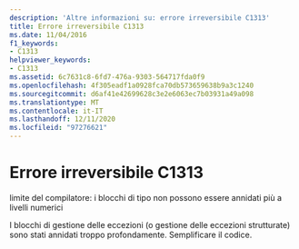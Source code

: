 ```yaml
---
description: 'Altre informazioni su: errore irreversibile C1313'
title: Errore irreversibile C1313
ms.date: 11/04/2016
f1_keywords:
- C1313
helpviewer_keywords:
- C1313
ms.assetid: 6c7631c8-6fd7-476a-9303-564717fda0f9
ms.openlocfilehash: 4f305eadf1a0928fca70db573659638b9a3c1240
ms.sourcegitcommit: d6af41e42699628c3e2e6063ec7b03931a49a098
ms.translationtype: MT
ms.contentlocale: it-IT
ms.lasthandoff: 12/11/2020
ms.locfileid: "97276621"
---
```

# <a name="fatal-error-c1313"></a>Errore irreversibile C1313

limite del compilatore: i blocchi di tipo non possono essere annidati più a livelli numerici

I blocchi di gestione delle eccezioni (o gestione delle eccezioni strutturate) sono stati annidati troppo profondamente.  Semplificare il codice.
